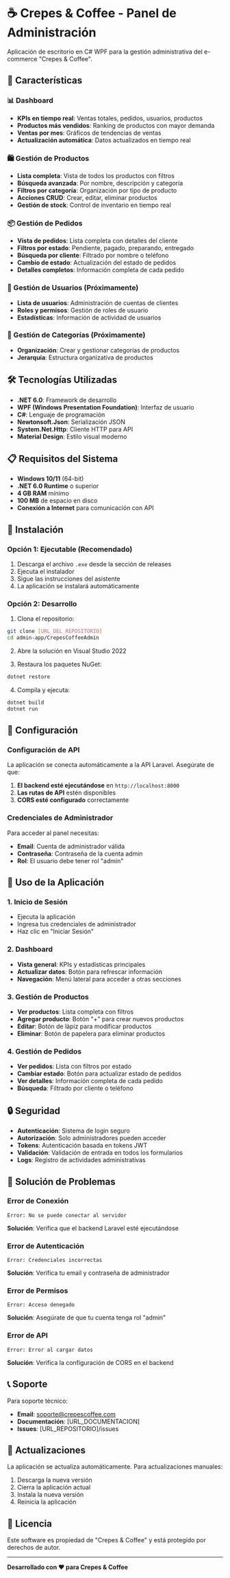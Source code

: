 # ☕ Crepes & Coffee - Panel de Administración

Aplicación de escritorio en C# WPF para la gestión administrativa del e-commerce "Crepes & Coffee".

## 🚀 Características

### 📊 Dashboard
- **KPIs en tiempo real**: Ventas totales, pedidos, usuarios, productos
- **Productos más vendidos**: Ranking de productos con mayor demanda
- **Ventas por mes**: Gráficos de tendencias de ventas
- **Actualización automática**: Datos actualizados en tiempo real

### 🛍️ Gestión de Productos
- **Lista completa**: Vista de todos los productos con filtros
- **Búsqueda avanzada**: Por nombre, descripción y categoría
- **Filtros por categoría**: Organización por tipo de producto
- **Acciones CRUD**: Crear, editar, eliminar productos
- **Gestión de stock**: Control de inventario en tiempo real

### 📦 Gestión de Pedidos
- **Vista de pedidos**: Lista completa con detalles del cliente
- **Filtros por estado**: Pendiente, pagado, preparando, entregado
- **Búsqueda por cliente**: Filtrado por nombre o teléfono
- **Cambio de estado**: Actualización del estado de pedidos
- **Detalles completos**: Información completa de cada pedido

### 👥 Gestión de Usuarios (Próximamente)
- **Lista de usuarios**: Administración de cuentas de clientes
- **Roles y permisos**: Gestión de roles de usuario
- **Estadísticas**: Información de actividad de usuarios

### 📂 Gestión de Categorías (Próximamente)
- **Organización**: Crear y gestionar categorías de productos
- **Jerarquía**: Estructura organizativa de productos

## 🛠️ Tecnologías Utilizadas

- **.NET 6.0**: Framework de desarrollo
- **WPF (Windows Presentation Foundation)**: Interfaz de usuario
- **C#**: Lenguaje de programación
- **Newtonsoft.Json**: Serialización JSON
- **System.Net.Http**: Cliente HTTP para API
- **Material Design**: Estilo visual moderno

## 📋 Requisitos del Sistema

- **Windows 10/11** (64-bit)
- **.NET 6.0 Runtime** o superior
- **4 GB RAM** mínimo
- **100 MB** de espacio en disco
- **Conexión a Internet** para comunicación con API

## 🔧 Instalación

### Opción 1: Ejecutable (Recomendado)
1. Descarga el archivo `.exe` desde la sección de releases
2. Ejecuta el instalador
3. Sigue las instrucciones del asistente
4. La aplicación se instalará automáticamente

### Opción 2: Desarrollo
1. Clona el repositorio:
```bash
git clone [URL_DEL_REPOSITORIO]
cd admin-app/CrepesCoffeeAdmin
```

2. Abre la solución en Visual Studio 2022

3. Restaura los paquetes NuGet:
```bash
dotnet restore
```

4. Compila y ejecuta:
```bash
dotnet build
dotnet run
```

## 🔐 Configuración

### Configuración de API
La aplicación se conecta automáticamente a la API Laravel. Asegúrate de que:

1. **El backend esté ejecutándose** en `http://localhost:8000`
2. **Las rutas de API** estén disponibles
3. **CORS esté configurado** correctamente

### Credenciales de Administrador
Para acceder al panel necesitas:
- **Email**: Cuenta de administrador válida
- **Contraseña**: Contraseña de la cuenta admin
- **Rol**: El usuario debe tener rol "admin"

## 📱 Uso de la Aplicación

### 1. Inicio de Sesión
- Ejecuta la aplicación
- Ingresa tus credenciales de administrador
- Haz clic en "Iniciar Sesión"

### 2. Dashboard
- **Vista general**: KPIs y estadísticas principales
- **Actualizar datos**: Botón para refrescar información
- **Navegación**: Menú lateral para acceder a otras secciones

### 3. Gestión de Productos
- **Ver productos**: Lista completa con filtros
- **Agregar producto**: Botón "+" para crear nuevos productos
- **Editar**: Botón de lápiz para modificar productos
- **Eliminar**: Botón de papelera para eliminar productos

### 4. Gestión de Pedidos
- **Ver pedidos**: Lista con filtros por estado
- **Cambiar estado**: Botón para actualizar estado de pedidos
- **Ver detalles**: Información completa de cada pedido
- **Búsqueda**: Filtrado por cliente o teléfono

## 🔒 Seguridad

- **Autenticación**: Sistema de login seguro
- **Autorización**: Solo administradores pueden acceder
- **Tokens**: Autenticación basada en tokens JWT
- **Validación**: Validación de entrada en todos los formularios
- **Logs**: Registro de actividades administrativas

## 🐛 Solución de Problemas

### Error de Conexión
```
Error: No se puede conectar al servidor
```
**Solución**: Verifica que el backend Laravel esté ejecutándose

### Error de Autenticación
```
Error: Credenciales incorrectas
```
**Solución**: Verifica tu email y contraseña de administrador

### Error de Permisos
```
Error: Acceso denegado
```
**Solución**: Asegúrate de que tu cuenta tenga rol "admin"

### Error de API
```
Error: Error al cargar datos
```
**Solución**: Verifica la configuración de CORS en el backend

## 📞 Soporte

Para soporte técnico:
- **Email**: soporte@crepescoffee.com
- **Documentación**: [URL_DOCUMENTACION]
- **Issues**: [URL_REPOSITORIO]/issues

## 🔄 Actualizaciones

La aplicación se actualiza automáticamente. Para actualizaciones manuales:
1. Descarga la nueva versión
2. Cierra la aplicación actual
3. Instala la nueva versión
4. Reinicia la aplicación

## 📄 Licencia

Este software es propiedad de "Crepes & Coffee" y está protegido por derechos de autor.

---

**Desarrollado con ❤️ para Crepes & Coffee** 